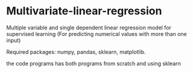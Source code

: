 # Multivariate-linear-regression
Multiple variable and single dependent linear regression model for supervised learning (For predicting numerical values with more than one input)


Required packages:
numpy,
pandas,
sklearn,
matplotlib.

the code programs has both programs from scratch and using sklearn 
